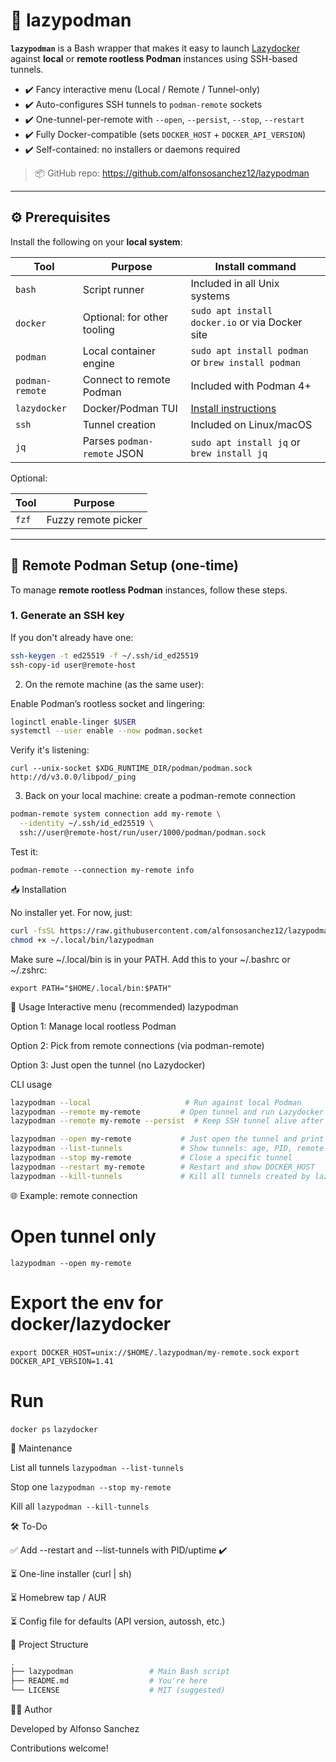 # 🐳 lazypodman

**`lazypodman`** is a Bash wrapper that makes it easy to launch [Lazydocker](https://github.com/jesseduffield/lazydocker) against **local** or **remote rootless Podman** instances using SSH-based tunnels.

- ✔️ Fancy interactive menu (Local / Remote / Tunnel-only)
- ✔️ Auto-configures SSH tunnels to `podman-remote` sockets
- ✔️ One-tunnel-per-remote with `--open`, `--persist`, `--stop`, `--restart`
- ✔️ Fully Docker-compatible (sets `DOCKER_HOST` + `DOCKER_API_VERSION`)
- ✔️ Self-contained: no installers or daemons required

> 📦 GitHub repo: https://github.com/alfonsosanchez12/lazypodman

---

## ⚙️ Prerequisites

Install the following on your **local system**:

| Tool             | Purpose                      | Install command                                   |
|------------------|-------------------------------|----------------------------------------------------|
| `bash`           | Script runner                | Included in all Unix systems                      |
| `docker`         | Optional: for other tooling  | `sudo apt install docker.io` or via Docker site   |
| `podman`         | Local container engine       | `sudo apt install podman` or `brew install podman`|
| `podman-remote`  | Connect to remote Podman     | Included with Podman 4+                           |
| `lazydocker`     | Docker/Podman TUI            | [Install instructions](https://github.com/jesseduffield/lazydocker#install) |
| `ssh`            | Tunnel creation              | Included on Linux/macOS                           |
| `jq`             | Parses `podman-remote` JSON  | `sudo apt install jq` or `brew install jq`        |

Optional:

| Tool      | Purpose                     |
|-----------|-----------------------------|
| `fzf`     | Fuzzy remote picker         |

---

## 🔐 Remote Podman Setup (one-time)

To manage **remote rootless Podman** instances, follow these steps.

### 1. Generate an SSH key

If you don't already have one:

```bash
ssh-keygen -t ed25519 -f ~/.ssh/id_ed25519
ssh-copy-id user@remote-host
```

2. On the remote machine (as the same user):

Enable Podman’s rootless socket and lingering:

```bash
loginctl enable-linger $USER
systemctl --user enable --now podman.socket
```

Verify it's listening:

`curl --unix-socket $XDG_RUNTIME_DIR/podman/podman.sock http://d/v3.0.0/libpod/_ping`

3. Back on your local machine: create a podman-remote connection

```bash
podman-remote system connection add my-remote \
  --identity ~/.ssh/id_ed25519 \
  ssh://user@remote-host/run/user/1000/podman/podman.sock
```

Test it:

`podman-remote --connection my-remote info`

📥 Installation

No installer yet. For now, just:

```bash
curl -fsSL https://raw.githubusercontent.com/alfonsosanchez12/lazypodman/main/lazypodman > ~/.local/bin/lazypodman
chmod +x ~/.local/bin/lazypodman
```

Make sure ~/.local/bin is in your PATH. Add this to your ~/.bashrc or ~/.zshrc:

`export PATH="$HOME/.local/bin:$PATH"`

🧪 Usage
Interactive menu (recommended)
lazypodman

Option 1: Manage local rootless Podman

Option 2: Pick from remote connections (via podman-remote)

Option 3: Just open the tunnel (no Lazydocker)

CLI usage

```bash
lazypodman --local                     # Run against local Podman
lazypodman --remote my-remote         # Open tunnel and run Lazydocker
lazypodman --remote my-remote --persist  # Keep SSH tunnel alive after Lazydocker exits

lazypodman --open my-remote           # Just open the tunnel and print env exports
lazypodman --list-tunnels             # Show tunnels: age, PID, remote uptime
lazypodman --stop my-remote           # Close a specific tunnel
lazypodman --restart my-remote        # Restart and show DOCKER_HOST
lazypodman --kill-tunnels             # Kill all tunnels created by lazypodman
```

🌐 Example: remote connection
# Open tunnel only
`lazypodman --open my-remote`

# Export the env for docker/lazydocker
`export DOCKER_HOST=unix://$HOME/.lazypodman/my-remote.sock`
`export DOCKER_API_VERSION=1.41`

# Run
`docker ps`
`lazydocker`

🧼 Maintenance

List all tunnels
`lazypodman --list-tunnels`

Stop one
`lazypodman --stop my-remote`

Kill all
`lazypodman --kill-tunnels`

🛠️ To-Do

 ✅ Add --restart and --list-tunnels with PID/uptime ✔️

 ⏳ One-line installer (curl | sh)

 ⏳ Homebrew tap / AUR

 ⏳ Config file for defaults (API version, autossh, etc.)

📁 Project Structure
```bash
.
├── lazypodman                 # Main Bash script
├── README.md                  # You're here
└── LICENSE                    # MIT (suggested)
```

🧑‍💻 Author

Developed by Alfonso Sanchez

Contributions welcome!
